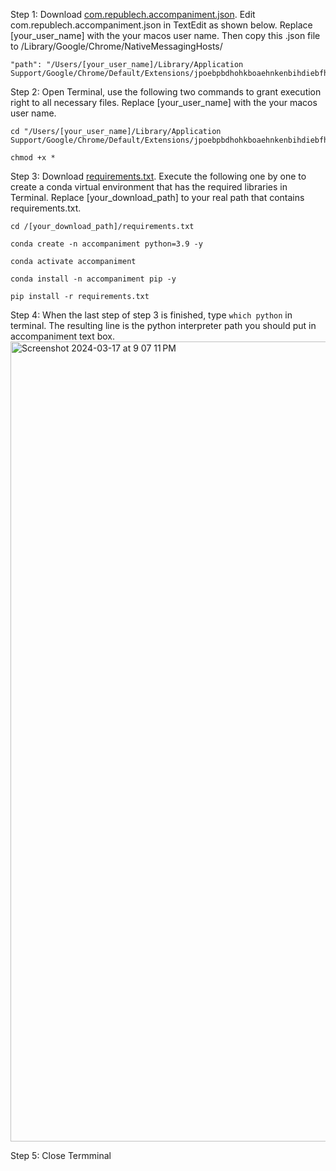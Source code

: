 Step 1: Download [com.republech.accompaniment.json](https://github.com/lynnlynn2023/accompaniment/blob/main/README.md). Edit com.republech.accompaniment.json in TextEdit as shown below. Replace [your_user_name] with the your macos user name. Then copy this .json file to /Library/Google/Chrome/NativeMessagingHosts/
    
    "path": "/Users/[your_user_name]/Library/Application Support/Google/Chrome/Default/Extensions/jpoebpbdhohkboaehnkenbihdiebfhde/1.2_0/host/host.sh",

Step 2: Open Terminal, use the following two commands to grant execution right to all necessary files. Replace [your_user_name] with the your macos user name.

    cd "/Users/[your_user_name]/Library/Application Support/Google/Chrome/Default/Extensions/jpoebpbdhohkboaehnkenbihdiebfhde/1.2_0/host"
    
    chmod +x *

Step 3: Download [requirements.txt](https://github.com/lynnlynn2023/accompaniment/blob/main/requirements.txt). Execute the following one by one to create a conda virtual environment that has the required libraries in Terminal. Replace [your_download_path] to your real path that contains requirements.txt.
  
    cd /[your_download_path]/requirements.txt
    
    conda create -n accompaniment python=3.9 -y

    conda activate accompaniment
    
    conda install -n accompaniment pip -y
    
    pip install -r requirements.txt
    
Step 4: When the last step of step 3 is finished, type ````which python```` in terminal. The resulting line is the python interpreter path you should put in accompaniment text box.
<img width="1280" alt="Screenshot 2024-03-17 at 9 07 11 PM" src="https://github.com/lynnlynn2023/accompaniment/assets/128745013/4946cae9-0bb9-4884-b860-0398b8f2ded9">

Step 5: Close Termminal
